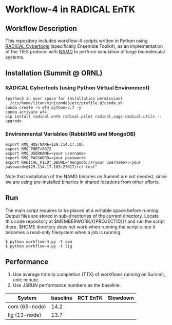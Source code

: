# Workflow-4 in RADICAL EnTK

## Workflow Description

This repository includes workflow-4 scripts written in Python using [RADICAL Cybertools](https://radical-cybertools.github.io/) (specifically Ensemble Toolkit), as an implementation of the TIES protocol with [NAMD](https://www.ks.uiuc.edu/Research/namd/) to perform simulation of large biomolecular systems.

## Installation (Summit @ ORNL)

### RADICAL Cybertools (using Python Virtual Environment)

```
(python3 in user space for installation permission)
. /ccs/home/litan/miniconda3/etc/profile.d/conda.sh
conda create -n wf4 python=3.7 -y
conda activate wf4
pip install radical.entk radical.pilot radical.saga radical.utils --upgrade
```

### Environmental Variables (RabbitMQ and MongoDB)

```
export RMQ_HOSTNAME=129.114.17.185
export RMQ_PORT=5672
export RMQ_USERNAME=<your username>
export RMQ_PASSWORD=<your password>
export RADICAL_PILOT_DBURL="mongodb://<your username>:<your password>@129.114.17.185:27017/rct-test"
```

Note that installation of the NAMD binaries on Summit are not needed, since we are using pre-installed binaries in shared locations from other efforts.

## Run

The main script requires to be placed at a writable space before running. Output files are stored in sub-directories of the current directory. Locate this code repository at $MEMBERWORK/{{PROJECTID}}/ and run the script there. $HOME directory does not work when running the script since it becomes a read-only filesystem when a job is running.

```
$ python workflow-4.py -t com
$ python workflow-4.py -t lig
```

## Performance

1. Use average time to completion (TTX) of workflows running on Summit, unit: minute.
2. Use JSRUN performance numbers as the baseline.

| System        | baseline | RCT EnTK | Slowdown |
| ------------- | -------- | -------- | -------- |
| com (65-node) |     14.2 |          |          |
| lig (13-node) |     13.7 |          |          |
